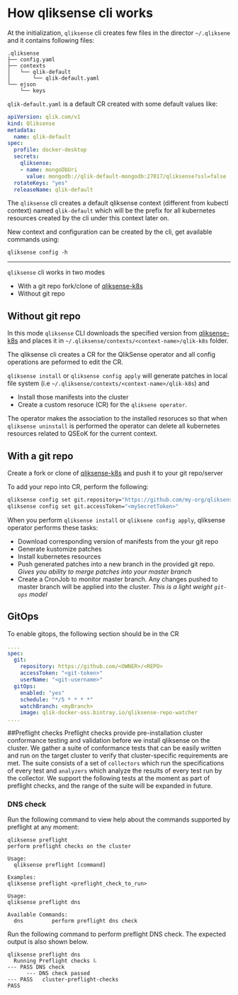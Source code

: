 # How qliksense cli works

At the initialization, `qliksense` cli creates few files in the director `~/.qliksene` and it contains following files:

```console
.qliksense
├── config.yaml
├── contexts
│   └── qlik-default
│       └── qlik-default.yaml
└── ejson
    └── keys
```

`qlik-default.yaml` is a default CR created with some default values like:

```yaml
apiVersion: qlik.com/v1
kind: Qliksense
metadata:
  name: qlik-default
spec:
  profile: docker-desktop
  secrets:
    qliksense:
    - name: mongoDbUri
      value: mongodb://qlik-default-mongodb:27017/qliksense?ssl=false
  rotateKeys: "yes"
  releaseName: qlik-default
```

The `qliksense` cli creates a default qliksense context (different from kubectl context) named `qlik-default` which will be the prefix for all kubernetes resources created by the cli under this context later on. 

New context and configuration can be created by the cli, get available commands using:

```console
qliksense config -h
```

---

`qliksense` cli works in two modes

- With a git repo fork/clone of [qliksense-k8s](https://github.com/qlik-oss/qliksense-k8s)
- Without git repo

## Without git repo

In this mode `qliksense` CLI downloads the specified version from [qliksense-k8s](https://github.com/qlik-oss/qliksense-k8s) and places it in `~/.qliksense/contexts/<context-name>/qlik-k8s` folder.

The qliksense cli creates a CR for the QlikSense operator and all config operations are peformed to edit the CR.

`qliksense install` or `qliksense config apply` will generate patches in local file system (i.e `~/.qliksense/contexts/<context-name>/qlik-k8s`) and

- Install those manifests into the cluster 
- Create a custom resoruce (CR) for the `qliksene operator`.

The operator makes the association to the installed resoruces so that when `qliksense uninstall` is performed the operator can delete all kubernetes resources related to QSEoK for the current context.

## With a git repo

Create a fork or clone of [qliksense-k8s](https://github.com/qlik-oss/qliksense-k8s) and push it to your git repo/server

To add your repo into CR, perform the following:

```bash
qliksense config set git.repository="https://github.com/my-org/qliksense-k8s"
qliksense config set git.accessToken="<mySecretToken>"
```

When you perform `qliksense install` or `qliksene config apply`, qliksense operator performs these tasks:

- Download corresponding version of manifests from the your git repo
- Generate kustomize patches
- Install kubernetes resources
- Push generated patches into a new branch in the provided git repo. _Gives you ability to merge patches into your master branch_
- Create a CronJob to monitor master branch. Any changes pushed to master branch will be applied into the cluster. _This is a light weight `git-ops` model_

## GitOps

To enable gitops, the following section should be in the CR

```yaml
....
spec:
  git:
    repository: https://github.com/<OWNER>/<REPO>
    accessToken: "<git-token>"
    userName: "<git-username>"
  gitOps:
    enabled: "yes"
    schedule: "*/5 * * * *"
    watchBranch: <myBranch>
    image: qlik-docker-oss.bintray.io/qliksense-repo-watcher
....
```

##Preflight checks
Preflight checks provide pre-installation cluster conformance testing and validation before we install qliksense on the cluster. We gather a suite of conformance tests that can be easily written and run on the target cluster to verify that cluster-specific requirements are met.
The suite consists of a set of `collectors` which run the specifications of every test and `analyzers` which analyze the results of every test run by the collector.
We support the following tests at the moment as part of preflight checks, and the range of the suite will be expanded in future.

### DNS check
Run the following command to view help about the commands supported by preflight at any moment:
```console
qliksense preflight
perform preflight checks on the cluster

Usage:
  qliksense preflight [command]

Examples:
qliksense preflight <preflight_check_to_run>

Usage:
qliksense preflight dns

Available Commands:
  dns         perform preflight dns check
```

Run the following command to perform preflight DNS check. The expected output is also shown below.
```console
qliksense preflight dns
  Running Preflight checks ⠧
--- PASS DNS check
      --- DNS check passed
--- PASS   cluster-preflight-checks
PASS
```
